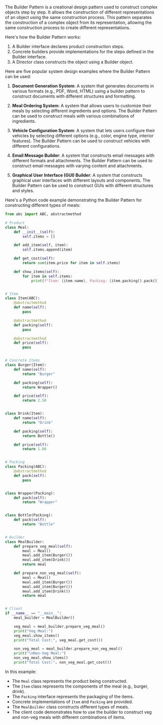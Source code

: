 The Builder Pattern is a creational design pattern used to construct complex objects step by step. It allows the construction of different representations of an object using the same construction process. This pattern separates the construction of a complex object from its representation, allowing the same construction process to create different representations.

Here's how the Builder Pattern works:

1. A Builder interface declares product construction steps.
2. Concrete builders provide implementations for the steps defined in the Builder interface.
3. A Director class constructs the object using a Builder object.

Here are five popular system design examples where the Builder Pattern can be used:

1. **Document Generation System**: A system that generates documents in various formats (e.g., PDF, Word, HTML) using a builder pattern to construct documents with different structures and formatting.

2. **Meal Ordering System**: A system that allows users to customize their meals by selecting different ingredients and options. The Builder Pattern can be used to construct meals with various combinations of ingredients.

3. **Vehicle Configuration System**: A system that lets users configure their vehicles by selecting different options (e.g., color, engine type, interior features). The Builder Pattern can be used to construct vehicles with different configurations.

4. **Email Message Builder**: A system that constructs email messages with different formats and attachments. The Builder Pattern can be used to construct email messages with varying content and attachments.

5. **Graphical User Interface (GUI) Builder**: A system that constructs graphical user interfaces with different layouts and components. The Builder Pattern can be used to construct GUIs with different structures and styles.

Here's a Python code example demonstrating the Builder Pattern for constructing different types of meals:

```python
from abc import ABC, abstractmethod

# Product
class Meal:
    def __init__(self):
        self.items = []

    def add_item(self, item):
        self.items.append(item)

    def get_cost(self):
        return sum(item.price for item in self.items)

    def show_items(self):
        for item in self.items:
            print(f"Item: {item.name}, Packing: {item.packing().pack()}, Price: {item.price}")


# Item
class Item(ABC):
    @abstractmethod
    def name(self):
        pass

    @abstractmethod
    def packing(self):
        pass

    @abstractmethod
    def price(self):
        pass


# Concrete Items
class Burger(Item):
    def name(self):
        return "Burger"

    def packing(self):
        return Wrapper()

    def price(self):
        return 2.50


class Drink(Item):
    def name(self):
        return "Drink"

    def packing(self):
        return Bottle()

    def price(self):
        return 1.00


# Packing
class Packing(ABC):
    @abstractmethod
    def pack(self):
        pass


class Wrapper(Packing):
    def pack(self):
        return "Wrapper"


class Bottle(Packing):
    def pack(self):
        return "Bottle"


# Builder
class MealBuilder:
    def prepare_veg_meal(self):
        meal = Meal()
        meal.add_item(Burger())
        meal.add_item(Drink())
        return meal

    def prepare_non_veg_meal(self):
        meal = Meal()
        meal.add_item(Burger())
        meal.add_item(Burger())
        meal.add_item(Drink())
        return meal


# Client
if __name__ == "__main__":
    meal_builder = MealBuilder()

    veg_meal = meal_builder.prepare_veg_meal()
    print("Veg Meal:")
    veg_meal.show_items()
    print("Total Cost:", veg_meal.get_cost())

    non_veg_meal = meal_builder.prepare_non_veg_meal()
    print("\nNon-Veg Meal:")
    non_veg_meal.show_items()
    print("Total Cost:", non_veg_meal.get_cost())
```

In this example:

- The `Meal` class represents the product being constructed.
- The `Item` class represents the components of the meal (e.g., burger, drink).
- The `Packing` interface represents the packaging of the items.
- Concrete implementations of `Item` and `Packing` are provided.
- The `MealBuilder` class constructs different types of meals.
- The client code demonstrates how to use the builder to construct veg and non-veg meals with different combinations of items.
